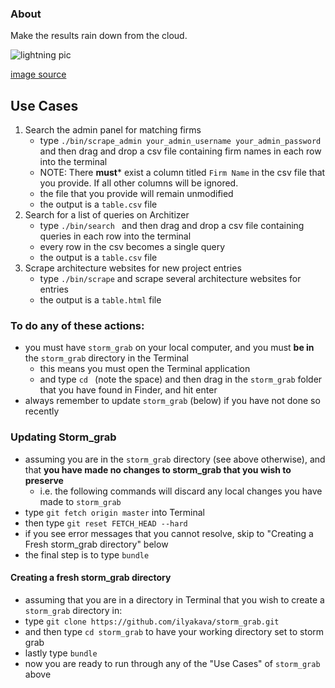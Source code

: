 ### About

Make the results rain down from the cloud.

![lightning pic](http://cl.ly/image/3G2Q2o3s3Z16)

[image source](http://www.clipartpal.com/clipart_pd/weather/lightning_10217.html)

## Use Cases

1. Search the admin panel for matching firms
    * type `./bin/scrape_admin your_admin_username your_admin_password ` and then drag and drop a csv file containing firm names in each row into the terminal
    * NOTE: There **must*** exist a column titled `Firm Name` in the csv file that you provide. If all other columns will be ignored.
    * the file that you provide will remain unmodified
    * the output is a `table.csv` file
2. Search for a list of queries on Architizer
    * type `./bin/search ` and then drag and drop a csv file containing queries in each row into the terminal
    * every row in the csv becomes a single query
    * the output is a `table.csv` file
3. Scrape architecture websites for new project entries
    * type `./bin/scrape` and scrape several architecture websites for entries
    * the output is a `table.html` file

### To do any of these actions:

* you must have `storm_grab` on your local computer, and you must **be in** the `storm_grab` directory in the Terminal
    * this means you must open the Terminal application
    * and type `cd `  (note the space) and then drag in the `storm_grab` folder that you have found in Finder, and hit enter
* always remember to update `storm_grab` (below) if you have not done so recently

### Updating Storm_grab

* assuming you are in the `storm_grab` directory (see above otherwise), and that **you have made no changes to storm_grab that you wish to preserve**
    * i.e. the following commands will discard any local changes you have made to `storm_grab`
* type `git fetch origin master` into Terminal
* then type `git reset FETCH_HEAD --hard`
* if you see error messages that you cannot resolve, skip to "Creating a Fresh storm_grab directory" below
* the final step is to type `bundle`

#### Creating a fresh storm_grab directory

* assuming that you are in a directory in Terminal that you wish to create a `storm_grab` directory in:
* type `git clone https://github.com/ilyakava/storm_grab.git`
* and then type `cd storm_grab` to have your working directory set to storm grab
* lastly type `bundle`
* now you are ready to run through any of the "Use Cases" of `storm_grab` above
